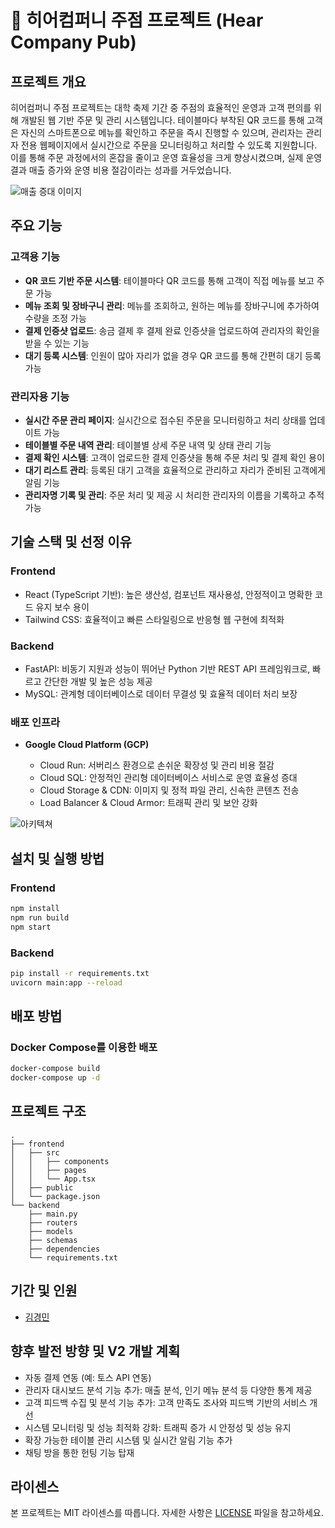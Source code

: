 # 💼 히어컴퍼니 주점 프로젝트 (Hear Company Pub)

## 프로젝트 개요

히어컴퍼니 주점 프로젝트는 대학 축제 기간 중 주점의 효율적인 운영과 고객 편의를 위해 개발된 웹 기반 주문 및 관리 시스템입니다. 테이블마다 부착된 QR 코드를 통해 고객은 자신의 스마트폰으로 메뉴를 확인하고 주문을 즉시 진행할 수 있으며, 관리자는 관리자 전용 웹페이지에서 실시간으로 주문을 모니터링하고 처리할 수 있도록 지원합니다. 이를 통해 주문 과정에서의 혼잡을 줄이고 운영 효율성을 크게 향상시켰으며, 실제 운영 결과 매출 증가와 운영 비용 절감이라는 성과를 거두었습니다.

![매출 증대 이미지](https://github.com/hdh985/HearFesta/blob/main/%E1%84%92%E1%85%B5%E1%84%8B%E1%85%A5%E1%84%8F%E1%85%A5%E1%86%B7%E1%84%91%E1%85%A5%E1%84%82%E1%85%B5%20%E1%84%8E%E1%85%AC%E1%84%8C%E1%85%A9%E1%86%BC%20%E1%84%89%E1%85%AE%E1%84%8B%E1%85%B5%E1%86%A8.jpeg)

## 주요 기능

### 고객용 기능

* **QR 코드 기반 주문 시스템**: 테이블마다 QR 코드를 통해 고객이 직접 메뉴를 보고 주문 가능
* **메뉴 조회 및 장바구니 관리**: 메뉴를 조회하고, 원하는 메뉴를 장바구니에 추가하여 수량을 조정 가능
* **결제 인증샷 업로드**: 송금 결제 후 결제 완료 인증샷을 업로드하여 관리자의 확인을 받을 수 있는 기능
* **대기 등록 시스템**: 인원이 많아 자리가 없을 경우 QR 코드를 통해 간편히 대기 등록 가능

### 관리자용 기능

* **실시간 주문 관리 페이지**: 실시간으로 접수된 주문을 모니터링하고 처리 상태를 업데이트 가능
* **테이블별 주문 내역 관리**: 테이블별 상세 주문 내역 및 상태 관리 기능
* **결제 확인 시스템**: 고객이 업로드한 결제 인증샷을 통해 주문 처리 및 결제 확인 용이
* **대기 리스트 관리**: 등록된 대기 고객을 효율적으로 관리하고 자리가 준비된 고객에게 알림 기능
* **관리자명 기록 및 관리**: 주문 처리 및 제공 시 처리한 관리자의 이름을 기록하고 추적 가능

## 기술 스택 및 선정 이유

### Frontend

* React (TypeScript 기반): 높은 생산성, 컴포넌트 재사용성, 안정적이고 명확한 코드 유지 보수 용이
* Tailwind CSS: 효율적이고 빠른 스타일링으로 반응형 웹 구현에 최적화

### Backend

* FastAPI: 비동기 지원과 성능이 뛰어난 Python 기반 REST API 프레임워크로, 빠르고 간단한 개발 및 높은 성능 제공
* MySQL: 관계형 데이터베이스로 데이터 무결성 및 효율적 데이터 처리 보장

### 배포 인프라

* **Google Cloud Platform (GCP)**

  * Cloud Run: 서버리스 환경으로 손쉬운 확장성 및 관리 비용 절감
  * Cloud SQL: 안정적인 관리형 데이터베이스 서비스로 운영 효율성 증대
  * Cloud Storage & CDN: 이미지 및 정적 파일 관리, 신속한 콘텐츠 전송
  * Load Balancer & Cloud Armor: 트래픽 관리 및 보안 강화

![아키텍쳐]()
## 설치 및 실행 방법

### Frontend

```bash
npm install
npm run build
npm start
```

### Backend

```bash
pip install -r requirements.txt
uvicorn main:app --reload
```

## 배포 방법

### Docker Compose를 이용한 배포

```bash
docker-compose build
docker-compose up -d
```

## 프로젝트 구조

```
.
├── frontend
│   ├── src
│   │   ├── components
│   │   ├── pages
│   │   └── App.tsx
│   ├── public
│   └── package.json
└── backend
    ├── main.py
    ├── routers
    ├── models
    ├── schemas
    ├── dependencies
    └── requirements.txt
```

## 기간 및 인원


* [김경민](https://github.com/본인깃허브링크)


## 향후 발전 방향 및 V2 개발 계획

* 자동 결제 연동 (예: 토스 API 연동)
* 관리자 대시보드 분석 기능 추가: 매출 분석, 인기 메뉴 분석 등 다양한 통계 제공
* 고객 피드백 수집 및 분석 기능 추가: 고객 만족도 조사와 피드백 기반의 서비스 개선
* 시스템 모니터링 및 성능 최적화 강화: 트래픽 증가 시 안정성 및 성능 유지
* 확장 가능한 테이블 관리 시스템 및 실시간 알림 기능 추가
* 채팅 방을 통한 헌팅 기능 탑재

## 라이센스

본 프로젝트는 MIT 라이센스를 따릅니다. 자세한 사항은 [LICENSE](LICENSE) 파일을 참고하세요.
